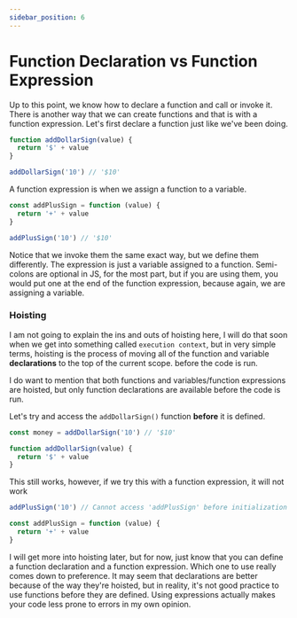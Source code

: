 ```yaml
---
sidebar_position: 6
---
```


# Function Declaration vs Function Expression

Up to this point, we know how to declare a function and call or invoke it. There is another way that we can create functions and that is with a function expression. Let's first declare a function just like we've been doing.

```js
function addDollarSign(value) {
  return '$' + value
}

addDollarSign('10') // '$10'
```

A function expression is when we assign a function to a variable.

```js
const addPlusSign = function (value) {
  return '+' + value
}

addPlusSign('10') // '$10'
```

Notice that we invoke them the same exact way, but we define them differently. The expression is just a variable assigned to a function. Semi-colons are optional in JS, for the most part, but if you are using them, you would put one at the end of the function expression, because again, we are assigning a variable.

### Hoisting

I am not going to explain the ins and outs of hoisting here, I will do that soon when we get into something called `execution context`, but in very simple terms, hoisting is the process of moving all of the function and variable **declarations** to the top of the current scope. before the code is run.

I do want to mention that both functions and variables/function expressions are hoisted, but only function declarations are available before the code is run.

Let's try and access the `addDollarSign()` function **before** it is defined.

```js
const money = addDollarSign('10') // '$10'

function addDollarSign(value) {
  return '$' + value
}
```

This still works, however, if we try this with a function expression, it will not work

```js
addPlusSign('10') // Cannot access 'addPlusSign' before initialization

const addPlusSign = function (value) {
  return '+' + value
}
```

I will get more into hoisting later, but for now, just know that you can define a function declaration and a function expression. Which one to use really comes down to preference. It may seem that declarations are better because of the way they're hoisted, but in reality, it's not good practice to use functions before they are defined. Using expressions actually makes your code less prone to errors in my own opinion.
